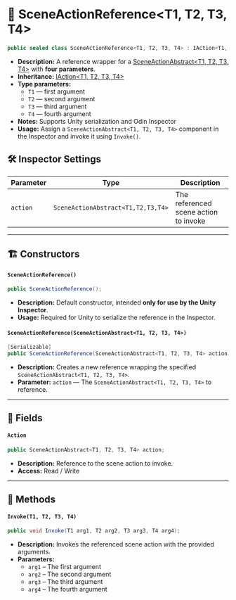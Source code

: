 # 🧩 SceneActionReference&lt;T1, T2, T3, T4&gt;

```csharp
public sealed class SceneActionReference<T1, T2, T3, T4> : IAction<T1, T2, T3, T4>
```

- **Description:** A reference wrapper for a [SceneActionAbstract&lt;T1, T2, T3, T4&gt;](SceneActionAbstract%604.md)
  with <b>four parameters</b>.
- **Inheritance:** [IAction&lt;T1, T2, T3, T4&gt;](IAction%604.md)
- **Type parameters:**
    - `T1` — first argument
    - `T2` — second argument
    - `T3` — third argument
    - `T4` — fourth argument
- **Notes:** Supports Unity serialization and Odin Inspector
- **Usage:** Assign a `SceneActionAbstract<T1, T2, T3, T4>` component in the Inspector and invoke it using `Invoke()`.

## 🛠 Inspector Settings

| Parameter | Type                               | Description                           |
|-----------|------------------------------------|---------------------------------------|
| `action`  | `SceneActionAbstract<T1,T2,T3,T4>` | The referenced scene action to invoke |

---

## 🏗️ Constructors

#### `SceneActionReference()`

```csharp
public SceneActionReference();
```

- **Description:** Default constructor, intended **only for use by the Unity Inspector**.
- **Usage:** Required for Unity to serialize the reference in the Inspector.

#### `SceneActionReference(SceneActionAbstract<T1, T2, T3, T4>)`

```csharp
[Serializable]
public SceneActionReference(SceneActionAbstract<T1, T2, T3, T4> action);
```

- **Description:** Creates a new reference wrapping the specified `SceneActionAbstract<T1, T2, T3, T4>`.
- **Parameter:** `action` — The `SceneActionAbstract<T1, T2, T3, T4>` to reference.

---

## 🧱 Fields

#### `Action`

```csharp
public SceneActionAbstract<T1, T2, T3, T4> action;
```

- **Description:** Reference to the scene action to invoke.
- **Access:** Read / Write

---

## 🏹 Methods

#### `Invoke(T1, T2, T3, T4)`

```csharp
public void Invoke(T1 arg1, T2 arg2, T3 arg3, T4 arg4);
```

- **Description:** Invokes the referenced scene action with the provided arguments.
- **Parameters:**
    - `arg1` – The first argument
    - `arg2` – The second argument
    - `arg3` – The third argument
    - `arg4` – The fourth argument